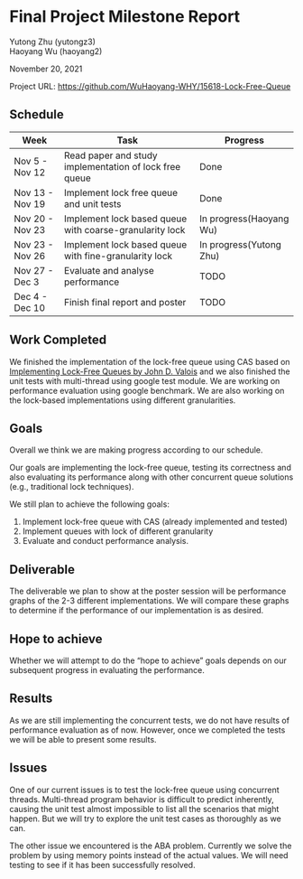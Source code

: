 # Final Project Milestone Report
Yutong Zhu (yutongz3)  
Haoyang Wu (haoyang2)  

November 20, 2021  

Project URL: https://github.com/WuHaoyang-WHY/15618-Lock-Free-Queue

## Schedule
Week|Task|Progress  
--|--|--  
Nov 5 - Nov 12|Read paper and study implementation of lock free queue|Done
Nov 13 - Nov 19|Implement lock free queue and unit tests|Done
Nov 20 - Nov 23|Implement lock based queue with coarse-granularity lock|In progress(Haoyang Wu)
Nov 23 - Nov 26|Implement lock based queue with fine-granularity lock|In progress(Yutong Zhu)
Nov 27 - Dec 3|Evaluate and analyse performance|TODO
Dec 4 - Dec 10|Finish final report and poster|TODO

## Work Completed
We finished the implementation of the lock-free queue using CAS based on [Implementing Lock-Free Queues by John D. Valois](https://people.cs.pitt.edu/~jacklange/teaching/cs2510-f12/papers/implementing_lock_free.pdf) and we also finished the unit tests with multi-thread using google test module. 
We are working on performance evaluation using google benchmark. We are also working on the lock-based implementations using different granularities.

## Goals
Overall we think we are making progress according to our schedule. 

Our goals are implementing the lock-free queue, testing its correctness and also evaluating its performance along with other concurrent queue solutions (e.g., traditional lock techniques).

We still plan to achieve the following goals:

1. Implement lock-free queue with CAS (already implemented and tested)
2. Implement queues with lock of different granularity
3. Evaluate and conduct performance analysis.

## Deliverable
The deliverable we plan to show at the poster session will be performance graphs of the 2-3 different implementations. We will compare these graphs to determine if the performance of our implementation is as desired.

## Hope to achieve
Whether we will attempt to do the “hope to achieve” goals depends on our subsequent progress in evaluating the performance.

## Results
As we are still implementing the concurrent tests, we do not have results of performance evaluation as of now. However, once we completed the tests we will be able to present some results.

## Issues
One of our current issues is to test the lock-free queue using concurrent threads. Multi-thread program behavior is difficult to predict inherently, causing the unit test almost impossible to list all the scenarios that might happen. But we will try to explore the unit test cases as thoroughly as we can.

The other issue we encountered is the ABA problem. Currently we solve the problem by using memory points instead of the actual values. We will need testing to see if it has been successfully resolved.
